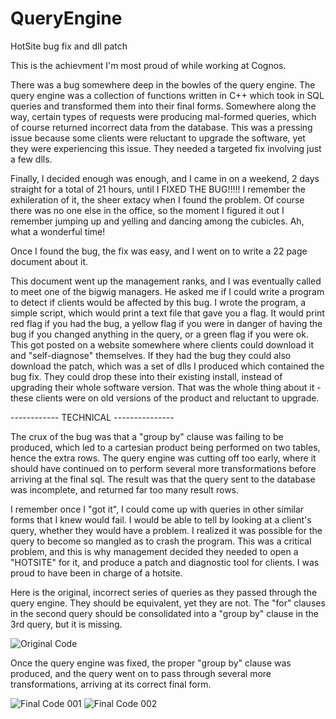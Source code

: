 # QueryEngine
HotSite bug fix and dll patch

This is the achievment I'm most proud of while working at Cognos. 

There was a bug somewhere deep in the bowles of the query engine. The query engine was a collection of functions written in C++ which took in SQL queries and transformed them into their final forms. Somewhere along the way, certain types of requests were producing mal-formed queries, which of course returned incorrect data from the database. This was a pressing issue because some clients were reluctant to upgrade the software, yet they were experiencing this issue. They needed a targeted fix involving just a few dlls.

Finally, I decided enough was enough, and I came in on a weekend, 2 days straight for a total of 21 hours, until I FIXED THE BUG!!!!! I remember the exhileration of it, the sheer extacy when I found the problem. Of course there was no one else in the office, so the moment I figured it out I remember jumping up and yelling and dancing among the cubicles. Ah, what a wonderful time!

Once I found the bug, the fix was easy, and I went on to write a 22 page document about it.

This document went up the management ranks, and I was eventually called to meet one of the bigwig managers. He asked me if I could write a program to detect if clients would be affected by this bug. I wrote the program, a simple script, which would print a text file that gave you a flag. It would print red flag if you had the bug, a yellow flag if you were in danger of having the bug if you changed anything in the query, or a green flag if you were ok. This got posted on a website somewhere where clients could download it and "self-diagnose" themselves. If they had the bug they could also download the patch, which was a set of dlls I produced which contained the bug fix. They could drop these into their existing install, instead of upgrading their whole software version. That was the whole thing about it - these clients were on old versions of the product and reluctant to upgrade.

------------ TECHNICAL ---------------

The crux of the bug was that a "group by" clause was failing to be produced, which led to a cartesian product being performed on two tables, hence the extra rows. The query engine was cutting off too early, where it should have continued on to perform several more transformations before arriving at the final sql. The result was that the query sent to the database was incomplete, and returned far too many result rows. 

I remember once I "got it", I could come up with queries in other similar forms that I knew would fail. I would be able to tell by looking at a client's query, whether they would have a problem. I realized it was possible for the query to become so mangled as to crash the program. This was a critical problem, and this is why management decided they needed to open a "HOTSITE" for it, and produce a patch and diagnostic tool for clients. I was proud to have been in charge of a hotsite.

Here is the original, incorrect series of queries as they passed through the query engine. They should be equivalent, yet they are not. The "for" clauses in the second query should be consolidated into a "group by" clause in the 3rd query, but it is missing.

![Original Code](https://github.com/Lisa-Wall/QueryEngine/assets/155689251/54fed9f3-15b0-4319-95b7-7a1409df5a17)

Once the query engine was fixed, the proper "group by" clause was produced, and the query went on to pass through several more transformations, arriving at its correct final form.

![Final Code 001](https://github.com/Lisa-Wall/QueryEngine/assets/155689251/8cf8c200-b677-440a-b35a-345e0f173465)
![Final Code 002](https://github.com/Lisa-Wall/QueryEngine/assets/155689251/90267ffc-df00-4ab4-ab37-b411c69db4aa)




